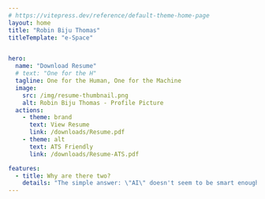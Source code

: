 ```yaml
---
# https://vitepress.dev/reference/default-theme-home-page
layout: home
title: "Robin Biju Thomas"
titleTemplate: "e-Space"


hero:
  name: "Download Resume"
  # text: "One for the H"
  tagline: One for the Human, One for the Machine
  image:
    src: /img/resume-thumbnail.png
    alt: Robin Biju Thomas - Profile Picture
  actions:
    - theme: brand
      text: View Resume
      link: /downloads/Resume.pdf
    - theme: alt
      text: ATS Friendly 
      link: /downloads/Resume-ATS.pdf

features:
  - title: Why are there two? 
    details: "The simple answer: \"AI\" doesn't seem to be smart enough to extract data from a resume that's aesthetically pleasing. <br><br> With AI augmenting several processes in the industry, Applicant Tracking Systems (ATS) are increasingly using OCR and Keyword matching in preliminary screenings. Having two versions seemed to be the easiest solution. Please help yourself to the one you find more appropriate." 
---
```


